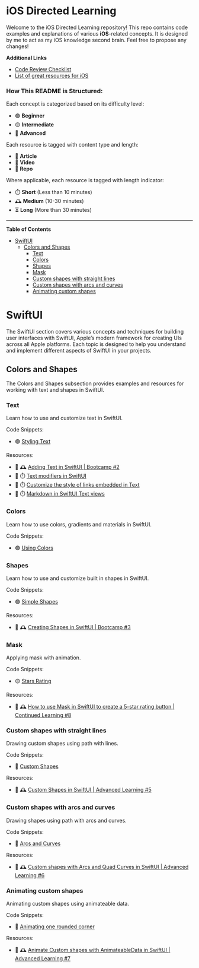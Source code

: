 # iOS Directed Learning

Welcome to the iOS Directed Learning repository! This repo contains code examples and explanations of various **iOS**-related concepts. It is designed by me to act as my iOS knowledge second brain. Feel free to propose any changes!

**Additional Links**
 - [Code Review Checklist](CodeReviewChecklist.md)
 - [List of great resources for iOS]()

### How This README is Structured:

Each concept is categorized based on its difficulty level:

- 🟢 **Beginner**
- 🟡 **Intermediate**
- 🔴 **Advanced**

Each resource is tagged with content type and length:

- 📄 **Article**
- 🎥 **Video**
- 📂 **Repo**

Where applicable, each resource is tagged with length indicator:

- ⏱️ **Short** (Less than 10 minutes)
- 🕰️ **Medium** (10-30 minutes)
- ⏳ **Long** (More than 30 minutes)

---
<!-- START doctoc generated TOC please keep comment here to allow auto update -->
<!-- DON'T EDIT THIS SECTION, INSTEAD RE-RUN doctoc TO UPDATE -->
**Table of Contents**

- [SwiftUI](#swiftui)
  - [Colors and Shapes](#colors-and-shapes)
    - [Text](#text)
    - [Colors](#colors)
    - [Shapes](#shapes)
    - [Mask](#mask)
    - [Custom shapes with straight lines](#custom-shapes-with-straight-lines)
    - [Custom shapes with arcs and curves](#custom-shapes-with-arcs-and-curves)
    - [Animating custom shapes](#animating-custom-shapes)

<!-- END doctoc generated TOC please keep comment here to allow auto update -->

# SwiftUI

The SwiftUI section covers various concepts and techniques for building user interfaces with SwiftUI, Apple’s modern framework for creating UIs across all Apple platforms. Each topic is designed to help you understand and implement different aspects of SwiftUI in your projects.

## Colors and Shapes

The Colors and Shapes subsection provides examples and resources for working with text and shapes in SwiftUI.

### Text

Learn how to use and customize text in SwiftUI.

Code Snippets:

- 🟢 [Styling Text](iOSDirectedLearning/ConceptViews/UIComponents/ColorsAndShapes/TextConceptView.swift)

Resources:

- 🎥 🕰️ [Adding Text in SwiftUI | Bootcamp #2](https://www.youtube.com/watch?v=RKfkG01x79w)
- 📄 ⏱️ [Text modifiers in SwiftUI](https://nilcoalescing.com/blog/TextModifiersInSwiftUI/)
- 📄 ⏱️ [Customize the style of links embedded in Text](https://nilcoalescing.com/blog/CustomizeTheStyleOfLinksEmbeddedInText/)
- 📄 ⏱️ [Markdown in SwiftUI Text views](https://nilcoalescing.com/blog/MarkdownInSwiftUITextViews/)

### Colors

Learn how to use colors, gradients and materials in SwiftUI.

Code Snippets:

- 🟢 [Using Colors](iOSDirectedLearning/ConceptViews/UIComponents/ColorsAndShapes/TextConceptView.swift)

### Shapes

Learn how to use and customize built in shapes in SwiftUI.

Code Snippets:

- 🟢 [Simple Shapes](iOSDirectedLearning/ConceptViews/UIComponents/ColorsAndShapes/ShapesConceptView.swift)

Resources:

- 🎥 🕰️ [Creating Shapes in SwiftUI | Bootcamp #3](https://www.youtube.com/watch?v=1dWHjdWgS5M)

### Mask

Applying mask with animation.

Code Snippets:

- 🟡 [Stars Rating](iOSDirectedLearning/ConceptViews/UIComponents/ColorsAndShapes/MaskConceptView.swift)

Resources:

- 🎥 🕰️ [How to use Mask in SwiftUI to create a 5-star rating button | Continued Learning #8](https://www.youtube.com/watch?v=pxx1ueCbnls&list=PLwvDm4VfkdpiagxAXCT33Rkwnc5IVhTar&index=9)

### Custom shapes with straight lines

Drawing custom shapes using path with lines.

Code Snippets:

- 🔴 [Custom Shapes](iOSDirectedLearning/ConceptViews/UIComponents/ColorsAndShapes/CustomShapesConceptView.swift)

Resources:

- 🎥 🕰️ [Custom Shapes in SwiftUI | Advanced Learning #5](https://www.youtube.com/watch?v=EHhgjOt_KFA&list=PLwvDm4Vfkdphc1LLLjCaEd87BEg07M97y&index=6)

### Custom shapes with arcs and curves

Drawing shapes using path with arcs and curves.

Code Snippets:

- 🔴 [Arcs and Curves](iOSDirectedLearning/ConceptViews/UIComponents/ColorsAndShapes/CustomShapesWithArcsAndQuadCurvesConceptView.swift)

Resources:

- 🎥 🕰️ [Custom shapes with Arcs and Quad Curves in SwiftUI | Advanced Learning #6](https://www.youtube.com/watch?v=UvQcNSjgydY&list=PLwvDm4Vfkdphc1LLLjCaEd87BEg07M97y&index=7)

### Animating custom shapes

Animating custom shapes using animateable data.

Code Snippets:

- 🔴 [Animating one rounded corner](iOSDirectedLearning/ConceptViews/UIComponents/ColorsAndShapes/AnimatingCustomShapesConceptView.swift)

Resources:

- 🎥 🕰️ [Animate Custom shapes with AnimateableData in SwiftUI | Advanced Learning #7](https://www.youtube.com/watch?v=kzrtiPbR3LQ&list=PLwvDm4Vfkdphc1LLLjCaEd87BEg07M97y&index=8)


<!-- TEMPLATE FOR NEW CONCEPTS

  ### NewConcept
  Description
  - 🟢🟡🔴
  - 📄🎥📂
  - ⏱️🕰️⏳

  Code Snippets:
  - 🟢 [LinkTitle](url)

  Resources:
  - 🎥 🕰️ [LinkTitle](url)

END OF TEMPLATE FOR NEW CONCEPTS-->
